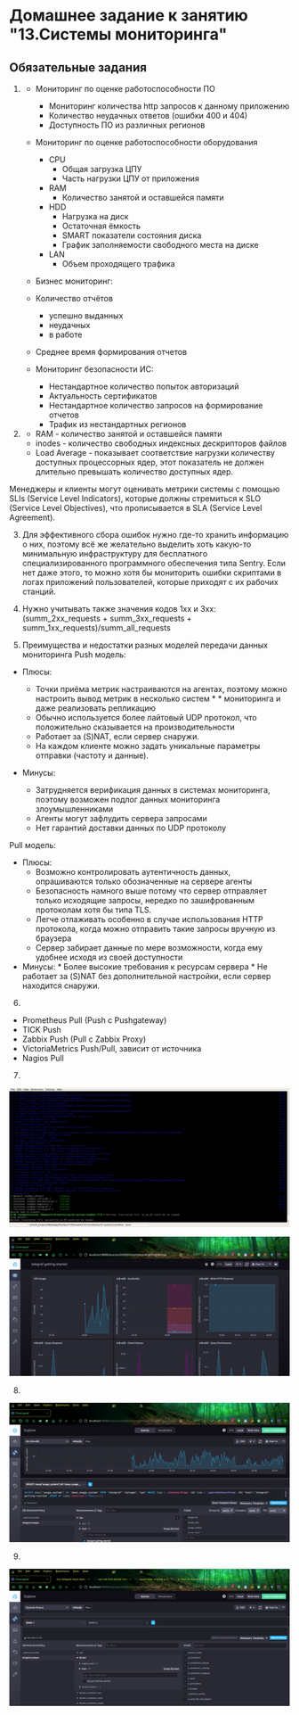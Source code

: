 # Домашнее задание к занятию "13.Системы мониторинга"

## Обязательные задания

1.  
    * Мониторинг по оценке работоспособности ПО
      * Мониторинг количества http запросов к данному приложению
       * Количество неудачных ответов (ошибки 400 и 404)
       * Доступность ПО из различных регионов

    * Мониторинг по оценке работоспособности оборудования
      * CPU
        * Общая загрузка ЦПУ
        * Часть нагрузки ЦПУ от приложения
      * RAM
        * Количество занятой и оставшейся памяти
      * HDD
        * Нагрузка на диск
        * Остаточная ёмкость
        * SMART показатели состояния диска
        * График заполняемости свободного места на диске
      * LAN
        * Объем проходящего трафика

    * Бизнес мониторинг:
    * Количество отчётов
      * успешно выданных
      * неудачных
      * в работе
    * Среднее время формирования отчетов

    * Мониторинг безопасности ИС:
      * Нестандартное количество попыток авторизаций
      * Актуальность сертификатов
      * Нестандартное количество запросов на формирование отчетов
      * Трафик из нестандартных регионов

2. 
   * RAM - количество занятой и оставшейся памяти
   * inodes - количество свободных индексных дескрипторов файлов
   * Load Average - показывает соответствие нагрузки количеству доступных процессорных ядер, этот показатель не должен длительно превышать количество доступных ядер.

Менеджеры и клиенты могут оценивать метрики системы с помощью SLIs (Service Level Indicators), которые  должны стремиться к SLO (Service Level Objectives), что прописывается в SLA (Service Level Agreement).

3. Для эффективного сбора ошибок нужно где-то хранить информацию о них, поэтому всё же желательно выделить хоть какую-то минимальную инфраструктуру для бесплатного специализированного программного обеспечения типа Sentry. Если нет даже этого, то можно хотя бы мониторить ошибки скриптами в логах приложений пользователей, которые приходят с их рабочих станций.

4. Нужно учитывать также значения кодов 1xx и 3xx:  (summ_2xx_requests + summ_3xx_requests + summ_1xx_requests)/summ_all_requests


5. Преимущества и недостатки разных моделей передачи данных мониторинга
Push модель:  
  * Плюсы:
    * Точки приёма метрик настраиваются на агентах, поэтому можно настроить вывод метрик в несколько систем   *   * мониторинга и даже реализовать репликацию
    * Обычно используется более лайтовый UDP протокол, что положительно сказывается на производительности
    * Работает за (S)NAT, если сервер снаружи.
    * На каждом клиенте можно задать уникальные параметры отправки (частоту и данные).

  * Минусы:
    * Затрудняется верификация данных в системах мониторинга, поэтому возможен подлог данных мониторинга злоумышленниками
    * Агенты могут зафлудить сервера запросами
    * Нет гарантий доставки данных по UDP протоколу

Pull модель:  
  * Плюсы:
    * Возможно контролировать аутентичность данных, опрашиваются только обозначенные на сервере агенты
    * Безопасность намного выше потому что сервер отправляет только исходящие запросы, нередко по зашифрованным протоколам хотя бы типа TLS.
    * Легче отлаживать особенно в случае использования HTTP протокола, когда можно отправить такие запросы вручную из браузера
    * Сервер забирает данные по мере возможности, когда ему удобнее исходя из своей доступности
   * Минусы:
    * Более высокие требования к ресурсам сервера
    * Не работает за (S)NAT без дополнительной настройки, если сервер находится снаружи.

6.
* Prometheus	    Pull (Push с Pushgateway)
* TICK		        Push
* Zabbix 		      Push (Pull с Zabbix Proxy)
* VictoriaMetrics	Push/Pull, зависит от источника
* Nagios 		      Pull

7.

![](images/docker.png)

![](images/task7.png)

8.

![](images/task8.png)

9.
![](images/task9.png)
